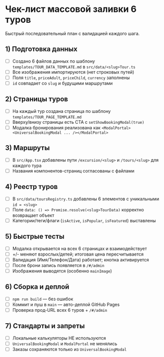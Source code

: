 # Чек-лист массовой заливки 6 туров

Быстрый последовательный план с валидацией каждого шага.

## 1) Подготовка данных
- [ ] Создано 6 файлов данных по шаблону `templates/TOUR_DATA_TEMPLATE.md` в `src/data/<slug>Tour.ts`
- [ ] Все изображения импортируются (нет строковых путей)
- [ ] Поля `title`, `priceAdult`, `priceChild`, `currency` заполнены
- [ ] `id` совпадает со `slug` и будущими маршрутами

## 2) Страницы туров
- [ ] На каждый тур создана страница по шаблону `templates/TOUR_PAGE_TEMPLATE.md`
- [ ] Вверху/внизу страницы есть CTA с `setShowBookingModal(true)`
- [ ] Модалка бронирования реализована как `<ModalPortal><UniversalBookingModal ... /></ModalPortal>`

## 3) Маршруты
- [ ] В `src/App.tsx` добавлены пути `/excursion/<slug>` и `/tours/<slug>` для каждого тура
- [ ] Названия компонентов-страниц согласованы с файлами

## 4) Реестр туров
- [ ] В `src/data/toursRegistry.ts` добавлены 6 элементов с уникальными `id = <slug>`
- [ ] Поле `data: () => Promise.resolve(<slug>TourData)` корректно возвращает объект
- [ ] Категории/теги/флаги (`isActive`, `isPopular`, `isFeatured`) выставлены

## 5) Быстрые тесты
- [ ] Модалка открывается на всех 6 страницах и взаимодействует
- [ ] +/- меняют взрослых/детей; итоговая цена пересчитывается
- [ ] Валидация (Имя/Телефон/Дата) работает; кнопка активируется
- [ ] После брони запись появляется в `/#/admin`
- [ ] Изображения выводятся (особенно `mainImage`)

## 6) Сборка и деплой
- [ ] `npm run build` — без ошибок
- [ ] Коммит и пуш в `main` — авто-деплой GitHub Pages
- [ ] Проверка прод-URL всех 6 туров + `/#/admin`

## 7) Стандарты и запреты
- [ ] Локальные калькуляторы НЕ используются
- [ ] `UniversalBookingModal` и `ModalPortal` не менялись
- [ ] Заказы сохраняются только из `UniversalBookingModal`
